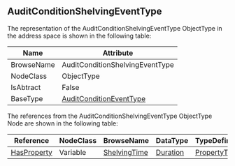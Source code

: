 <!-- objecttype -->
## AuditConditionShelvingEventType

The representation of the AuditConditionShelvingEventType ObjectType in the address space is shown in the following table:  

|Name|Attribute|
|---|---|
|BrowseName|AuditConditionShelvingEventType|
|NodeClass|ObjectType|
|IsAbtract|False|
|BaseType|[AuditConditionEventType](../../../Part9/ObjectTypes/AuditConditionEventType/readme.md)|

The references from the AuditConditionShelvingEventType ObjectType Node are shown in the following table:  

|Reference|NodeClass|BrowseName|DataType|TypeDefinition|ModellingRule|
|---|---|---|---|---|---|
|[HasProperty](../../../Part3/ReferenceTypes/HasProperty/readme.md)|Variable|[ShelvingTime](#ShelvingTime)|[Duration](../../../Part3/DataTypes/Duration/readme.md)|[PropertyType](../../Part5/VariableTypes/PropertyType/readme.md)|[Mandatory](../../Objects/Mandatory/readme.md)|


